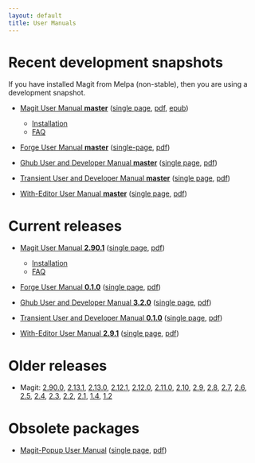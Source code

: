 ```yaml
---
layout: default
title: User Manuals
---
```


# Recent development snapshots

If you have installed Magit from Melpa (non-stable), then you are
using a development snapshot.

- [Magit User Manual **master**](/manual/magit)
  ([single page](/manual/magit.html),
  [pdf](/manual/magit.pdf),
  [epub](/manual/magit.epub))
  - [Installation](/manual/magit/Installation.html)
  - [FAQ](/manual/magit/FAQ.html)

- [Forge User Manual **master**](/manual/forge)
  ([single-page](/manual/forge.html),
   [pdf](/manual/forge.pdf))

- [Ghub User and Developer Manual **master**](/manual/ghub)
  ([single page](/manual/ghub.html),
  [pdf](/manual/ghub.pdf))

- [Transient User and Developer Manual **master**](/manual/transient)
  ([single page](/manual/transient.html),
  [pdf](/manual/transient.pdf))

- [With-Editor User Manual **master**](/manual/with-editor)
  ([single page](/manual/with-editor.html),
  [pdf](/manual/with-editor.pdf))

# Current releases

- [Magit User Manual **2.90.1**](/manual/2.90.1/magit)
  ([single page](/manual/2.90.1/magit.html),
  [pdf](/manual/2.90.1/magit.pdf))
  - [Installation](/manual/2.90.1/magit/Installation.html)
  - [FAQ](/manual/2.90.1/magit/FAQ.html)

- [Forge User Manual **0.1.0**](/manual/0.1.0/forge)
  ([single page](/manual/0.1.0/forge.html),
  [pdf](/manual/0.1.0/forge.pdf))

- [Ghub User and Developer Manual **3.2.0**](/manual/3.2.0/ghub)
  ([single page](/manual/3.2.0/ghub.html),
  [pdf](/manual/3.2.0/ghub.pdf))

- [Transient User and Developer Manual **0.1.0**](/manual/0.1.0/transient)
  ([single page](/manual/0.1.0/transient.html),
  [pdf](/manual/0.1.0/transient.pdf))

- [With-Editor User Manual **2.9.1**](/manual/2.9.1/with-editor)
  ([single page](/manual/2.9.1/with-editor.html),
  [pdf](/manual/2.9.1/with-editor.pdf))

# Older releases

- Magit:
  [2.90.0](/manual/2.90.0/magit.pdf),
  [2.13.1](/manual/2.13.1/magit.pdf),
  [2.13.0](/manual/2.13.0/magit.pdf),
  [2.12.1](/manual/2.12.1/magit.pdf),
  [2.12.0](/manual/2.12.0/magit.pdf),
  [2.11.0](/manual/2.11.0/magit.pdf),
  [2.10](/manual/2.10/magit.pdf),
  [2.9](/manual/2.9/magit.pdf),
  [2.8](/manual/2.8/magit.pdf),
  [2.7](/manual/2.7/magit.pdf),
  [2.6](/manual/2.6/magit.pdf),
  [2.5](/manual/2.5/magit.pdf),
  [2.4](/manual/2.4/magit.pdf),
  [2.3](/manual/2.3/magit.pdf),
  [2.2](/manual/2.2/magit.pdf),
  [2.1](/manual/2.1/magit.pdf),
  [1.4](/manual/1.4/magit.pdf),
  [1.2](/manual/1.2/magit.pdf)

# Obsolete packages

- [Magit-Popup User Manual](/manual/magit-popup)
  ([single page](/manual/magit-popup.html),
  [pdf](/manual/magit-popup.pdf))
